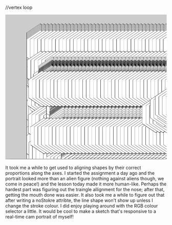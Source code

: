 //vertex loop

<img src= "https://github.com/safimasafi/introtoim/blob/main/May27/Screen%20Shot%202.png">


It took me a while to get used to aligning shapes by their correct proportions along the axes. I started the assignment a day ago and the portrait looked more than an alien figure (nothing against aliens though, we come in peace!) and the lesson today made it more human-like. Perhaps the hardest part was figuring out the traingle allignment for the nose; after that, getting the mouth done was easier. It also took me a while to figure out that after writing a noStokre attribte, the line shape won't show up unless I change the stroke colour. I did enjoy playing around with the RGB colour selector a little.
It would be cool to make a sketch that's responsive to a real-time cam portrait of myself!

